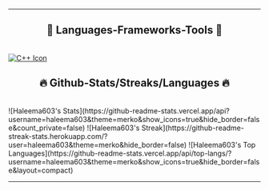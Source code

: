 <hr/>
<h2 align="center">🔧 Languages-Frameworks-Tools 🔧</h2>
</br>
<div align="center">
</a>
</div>
<a href="https://skillicons.dev">
  <img src="https://skillicons.dev/icons?i=cpp&theme=dark" alt="C++ Icon" />
</a>
<h2 align="center">🔥 Github-Stats/Streaks/Languages 🔥</h2>
</br>
![Haleema603's Stats](https://github-readme-stats.vercel.app/api?username=haleema603&theme=merko&show_icons=true&hide_border=false&count_private=false) 
![Haleema603's Streak](https://github-readme-streak-stats.herokuapp.com/?user=haleema603&theme=merko&hide_border=false)
![Haleema603's Top Languages](https://github-readme-stats.vercel.app/api/top-langs/?username=haleema603&theme=merko&show_icons=true&hide_border=false&layout=compact)
<hr/>
